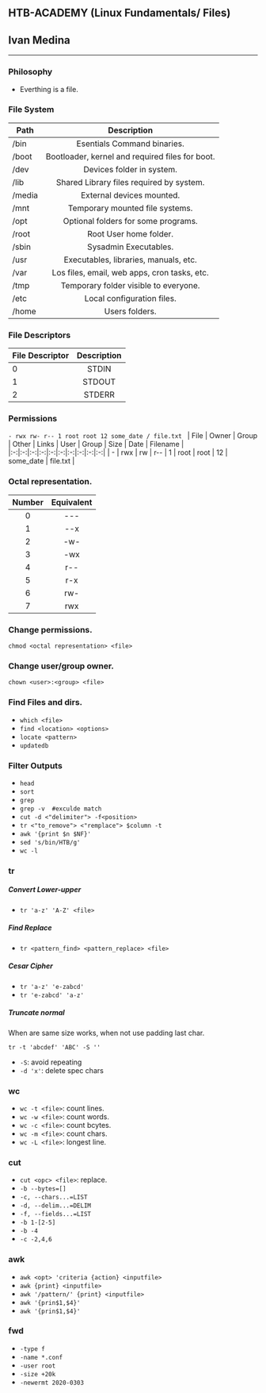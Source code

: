 ## HTB-ACADEMY (Linux Fundamentals/ Files)
## Ivan Medina
---

### Philosophy

- Everthing is a file.

### File System

| Path   |      Description      |
|----------|:-------------:|
| /bin |  Esentials Command binaries. |
| /boot |    Bootloader, kernel and required files for boot.   |
| /dev | Devices folder in system. |
| /lib | Shared Library files required by system. |
| /media | External devices mounted. |
| /mnt | Temporary mounted file systems. |
| /opt | Optional folders for some programs. |
| /root | Root User home folder. |
| /sbin | Sysadmin Executables.  |
| /usr | Executables, libraries, manuals, etc. |
| /var | Los files, email, web apps, cron tasks, etc. |
| /tmp | Temporary folder visible to everyone. |
| /etc | Local configuration files. |
| /home | Users folders. |

### File Descriptors

| File Descriptor   |      Description      |
|----------|:-------------:|
| 0 |  STDIN |
| 1 |    STDOUT   |
| 2 | STDERR |

### Permissions

``` - rwx rw- r-- 1 root root 12 some_date / file.txt  ```
| File | Owner | Group | Other | Links | User | Group | Size |  Date | Filename |
|:-:|:-:|:-:|:-:|:-:|:-:|:-:|:-:|:-:|:-:|
| - |  rwx | rw |  r-- | 1 |  root | root |  12 | some_date |  file.txt |

### Octal representation.

| Number | Equivalent |
|:-:|:-:|
| 0 |  --- |
| 1 |  --x |
| 2 |  -w- |
| 3 |  -wx |
| 4 |  r-- |
| 5 |  r-x |
| 6 |  rw- |
| 7 |  rwx |

### Change permissions.

``` chmod <octal representation> <file> ```

### Change user/group owner.

``` chown <user>:<group> <file> ```

### Find Files and dirs.

- ``` which <file> ```
- ``` find <location> <options> ```
- ``` locate <pattern> ```
- ``` updatedb ```

### Filter Outputs

- ``` head ```
- ``` sort ```
- ``` grep ```
- ``` grep -v  #exculde match ```
- ``` cut -d <"delimiter"> -f<position> ```
- ``` tr <"to_remove"> <"remplace"> $column -t ```
- ``` awk '{print $n $NF}' ```
- ``` sed 's/bin/HTB/g' ```
- ``` wc -l ```

### tr

##### Convert Lower-upper

- ``` tr 'a-z' 'A-Z' <file> ```

##### Find Replace

- ``` tr <pattern_find> <pattern_replace> <file> ```

##### Cesar Cipher

- ``` tr 'a-z' 'e-zabcd' ```
- ``` tr 'e-zabcd' 'a-z'  ```

##### Truncate normal

When are same size works, when not use padding last char.

``` tr -t 'abcdef' 'ABC' -S '' ```

- ``` -S ```: avoid repeating
- ``` -d 'x' ```: delete spec chars

### wc

- ``` wc -t <file> ```: count lines.
- ``` wc -w <file> ```: count words.
- ``` wc -c <file> ```: count bcytes.
- ``` wc -m <file> ```: count chars.
- ``` wc -L <file> ```: longest line.

### cut

- ``` cut <opc> <file> ```: replace.
- ``` -b --bytes=[] ```
- ``` -c, --chars...=LIST ```
- ``` -d, --delim...=DELIM ```
- ``` -f, --fields...=LIST ```
- ``` -b 1-[2-5] ```
- ``` -b -4 ```
- ``` -c -2,4,6 ```

### awk

- ``` awk <opt> 'criteria {action} <inputfile> ```
- ``` awk {print} <inputfile> ```
- ``` awk '/pattern/' {print} <inputfile> ```
- ``` awk '{prin$1,$4}' ```
- ``` awk '{prin$1,$4}' ```

### fwd

- ``` -type f ```
- ``` -name *.conf ```
- ``` -user root ```
- ``` -size +20k ```
- ``` -newermt 2020-0303 ```
